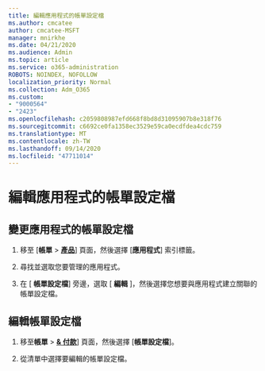 ```yaml
---
title: 編輯應用程式的帳單設定檔
ms.author: cmcatee
author: cmcatee-MSFT
manager: mnirkhe
ms.date: 04/21/2020
ms.audience: Admin
ms.topic: article
ms.service: o365-administration
ROBOTS: NOINDEX, NOFOLLOW
localization_priority: Normal
ms.collection: Adm_O365
ms.custom:
- "9000564"
- "2423"
ms.openlocfilehash: c2059808987efd668f8bd8d31095907b8e318f76
ms.sourcegitcommit: c6692ce0fa1358ec3529e59ca0ecdfdea4cdc759
ms.translationtype: MT
ms.contentlocale: zh-TW
ms.lasthandoff: 09/14/2020
ms.locfileid: "47711014"
---
```

# <a name="edit-billing-profile-for-apps"></a>編輯應用程式的帳單設定檔

## <a name="to-change-the-billing-profile-on-apps"></a>變更應用程式的帳單設定檔

1. 移至 [**帳單**  >  **[產品](https://go.microsoft.com/fwlink/p/?linkid=842054)**] 頁面，然後選擇 [**應用程式**] 索引標籤。

2. 尋找並選取您要管理的應用程式。  

3. 在 [ **帳單設定檔**] 旁邊，選取 [ **編輯** ]，然後選擇您想要與應用程式建立關聯的帳單設定檔。

## <a name="edit-billing-profiles"></a>編輯帳單設定檔

1. 移至**帳單**  >  **[& 付款](https://go.microsoft.com/fwlink/p/?linkid=848039)**] 頁面，然後選擇 [**帳單設定檔**]。

2. 從清單中選擇要編輯的帳單設定檔。